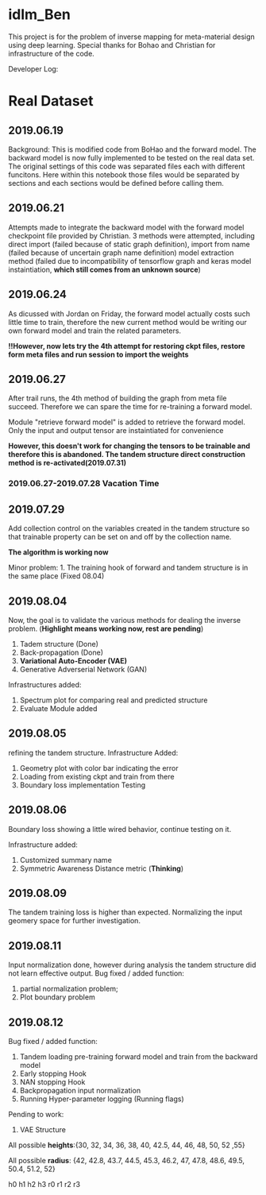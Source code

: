 # idlm_Ben
This project is for the problem of inverse mapping for meta-material design using deep learning. Special thanks for Bohao and Christian for infrastructure of the code.

Developer Log:
# Real Dataset

## 2019.06.19

Background: This is modified code from BoHao and the forward model. The backward model is now fully implemented to be tested on the real data set. The original settings of this code was separated files each with different funcitons. Here within this notebook those files would be separated by sections and each sections would be defined before calling them.

## 2019.06.21

Attempts made to integrate the backward model with the forward model checkpoint file provided by Christian. 3 methods were attempted, including direct import (failed because of static graph definition), import from name (failed because of uncertain graph name definition) model extraction method (failed due to incompatibility of tensorflow graph and keras model instaintiation, **which  still comes from an unknown source**)

## 2019.06.24

As dicussed with Jordan on  Friday, the forward model actually costs such little time to train, therefore the new current method would be writing our own forward model and train the related parameters.

**!!However, now lets try the 4th attempt for restoring ckpt files, restore form meta files and run session to import the weights**

## 2019.06.27

After trail runs, the 4th method of building the graph from meta file succeed. Therefore we can spare the time for re-training a forward model.

Module "retrieve forward model" is added to retrieve the forward model. Only the input and output tensor are instaintiated for convenience

**However, this doesn't work for changing the tensors to be trainable and therefore this is abandoned. The tandem structure direct construction method is re-activated(2019.07.31)**

### 2019.06.27-2019.07.28 Vacation Time 
## 2019.07.29

Add collection control on the variables created in the tandem structure so that trainable property can be set on and off by the collection name.

**The algorithm is working now**

Minor problem: 1. The training hook of forward and tandem structure is in the same place (Fixed 08.04)

## 2019.08.04 

Now, the goal is to validate the various methods for dealing the inverse problem. (**Highlight means working now, rest are pending**)

1. Tadem structure (Done)
2. Back-propagation (Done)
3. **Variational Auto-Encoder (VAE)**
4. Generative Adverserial Network (GAN)

Infrastructures added:
1. Spectrum plot for comparing real and predicted structure
2. Evaluate Module added

## 2019.08.05
refining the tandem structure.
Infrastructure Added:
 1. Geometry plot with color bar indicating the error
 2. Loading from existing ckpt and train from there 
 3. Boundary loss implementation Testing

## 2019.08.06

 Boundary loss showing a little wired behavior, continue testing on it.

 Infrastructure added:
 1. Customized summary name 
 2. Symmetric Awareness Distance metric (**Thinking**)

## 2019.08.09

 The tandem training loss is higher than expected. Normalizing the input geomery space for further investigation.

## 2019.08.11

Input normalization done, however during analysis the tandem structure did not learn effective output. 
Bug fixed / added function:
1. partial normalization problem;
2. Plot boundary problem

## 2019.08.12

Bug fixed / added function:
1. Tandem loading pre-training forward model and train from the backward model
2. Early stopping Hook
3. NAN stopping Hook 
4. Backpropagation input normalization
5. Running Hyper-parameter logging (Running flags)

Pending to work: 
1. VAE Structure

 All possible **heights**:{30, 32, 34, 36, 38, 40, 42.5, 44, 46, 48, 50, 52 ,55}

 All possible **radius**: {42, 42.8, 43.7, 44.5, 45.3, 46.2, 47, 47.8, 48.6, 49.5, 50.4, 51.2, 52}

 h0 h1 h2 h3 r0 r1 r2 r3
